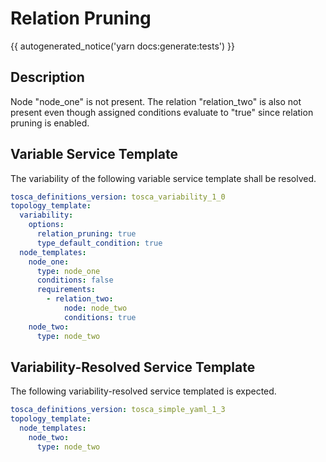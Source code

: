 # Relation Pruning

{{ autogenerated_notice('yarn docs:generate:tests') }}

## Description

Node "node_one" is not present. The relation "relation_two" is also not present even though assigned conditions evaluate to "true" since relation pruning is enabled.

## Variable Service Template

The variability of the following variable service template shall be resolved.

```yaml linenums="1"
tosca_definitions_version: tosca_variability_1_0
topology_template:
  variability:
    options:
      relation_pruning: true
      type_default_condition: true
  node_templates:
    node_one:
      type: node_one
      conditions: false
      requirements:
        - relation_two:
            node: node_two
            conditions: true
    node_two:
      type: node_two
```



## Variability-Resolved Service Template

The following variability-resolved service templated is expected.

```yaml linenums="1"
tosca_definitions_version: tosca_simple_yaml_1_3
topology_template:
  node_templates:
    node_two:
      type: node_two
```

